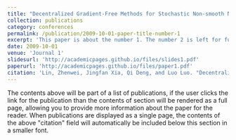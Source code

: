 ```yaml
---
title: "Decentralized Gradient-Free Methods for Stochastic Non-smooth Non-convex Optimization"
collection: publications
category: conferences
permalink: /publication/2009-10-01-paper-title-number-1
excerpt: 'This paper is about the number 1. The number 2 is left for future work.'
date: 2009-10-01
venue: 'Journal 1'
slidesurl: 'http://academicpages.github.io/files/slides1.pdf'
paperurl: 'http://academicpages.github.io/files/paper1.pdf'
citation: 'Lin, Zhenwei, Jingfan Xia, Qi Deng, and Luo Luo. "Decentralized Gradient-Free Methods for Stochastic Non-smooth Non-convex Optimization." In Proceedings of the AAAI Conference on Artificial Intelligence, vol. 38, no. 16, pp. 17477-17486. 2024.'
---
```


The contents above will be part of a list of publications, if the user clicks the link for the publication than the contents of section will be rendered as a full page, allowing you to provide more information about the paper for the reader. When publications are displayed as a single page, the contents of the above "citation" field will automatically be included below this section in a smaller font.
